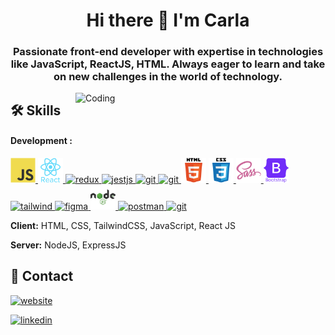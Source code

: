 <h1 align="center">Hi there 👋 I'm Carla</h1>
<h3 align="center"> Passionate front-end developer with expertise in technologies like JavaScript, ReactJS, HTML. 
Always eager to learn and take on new challenges in the world of technology.</h3>
<img align="right" alt="Coding" width="400" src="https://camo.githubusercontent.com/dd9607cffb614b160651ea2d993fad4890718d42ca26da381049dd7934922a09/68747470733a2f2f6d65646961342e67697068792e636f6d2f6d656469612f3668654251536a7432496f41382f67697068792e6769663f6369643d656366303565343771766c726f736a646f766d696375397833616d3371696e627065376a743462657570677270397070267269643d67697068792e6769662663743d67">

## 🛠 Skills
<h4 align="left">Development :</h4>
<p align="left"> 
  <a href="" target="_blank" rel="noreferrer">
   <img src="https://raw.githubusercontent.com/devicons/devicon/master/icons/javascript/javascript-original.svg" alt="javascript" width="40" height="40"/> 
  </a>
 <a href="" target="_blank" rel="noreferrer"> 
    <img src="https://raw.githubusercontent.com/devicons/devicon/master/icons/react/react-original-wordmark.svg" alt="react" width="40" height="40"/>
 </a>
 <a href="" target="_blank" rel="noreferrer"> 
   <img src="https://www.svgrepo.com/show/303557/redux-logo.svg" alt="redux" width="40" height="40"/> 
  </a> 

 <a href="" target="_blank" rel="noreferrer"> 
   <img src="https://icon.icepanel.io/Technology/svg/Jest.svg" alt="jestjs" width="40" height="40"/> 
  </a> 

   <a href="" target="_blank" rel="noreferrer"> 
   <img src="https://static-00.iconduck.com/assets.00/github-icon-2048x2048-dpporae2.png" alt="git" width="40" height="40"/> 
  </a> 
<a href="" target="_blank" rel="noreferrer"> 
   <img src="https://upload.wikimedia.org/wikipedia/commons/3/35/GitLab_icon.svg" alt="git" width="40" height="40"/> 
  </a> 


   

 
 <a href="" target="_blank" rel="noreferrer"> 
  <img src="https://raw.githubusercontent.com/devicons/devicon/master/icons/html5/html5-original-wordmark.svg" alt="html5" width="40" height="40"/> 
 </a>
 
 <a href="" target="_blank" rel="noreferrer"> 
  <img src="https://raw.githubusercontent.com/devicons/devicon/master/icons/css3/css3-original-wordmark.svg" alt="css3" width="40" height="40"/> 
 </a>
  <a href="" target="_blank" rel="noreferrer"> 
     <img src="https://raw.githubusercontent.com/devicons/devicon/master/icons/sass/sass-original.svg" alt="sass" width="40" height="40"/> 
  </a>
  <a href="" target="_blank" rel="noreferrer"> 
    <img src="https://raw.githubusercontent.com/devicons/devicon/master/icons/bootstrap/bootstrap-plain-wordmark.svg" alt="bootstrap" width="40" height="40"/> 
  </a>
  <a href="" target="_blank" rel="noreferrer"> 
    <img src="https://upload.wikimedia.org/wikipedia/commons/d/d5/Tailwind_CSS_Logo.svg" alt="tailwind" width="40" height="40"/> 
  </a>
  <a href="" target="_blank" rel="noreferrer"> 
    <img src="https://www.vectorlogo.zone/logos/figma/figma-icon.svg" alt="figma" width="40" height="40"/> 
  </a>


  <a href="" target="_blank" rel="noreferrer"> 
   <img src="https://raw.githubusercontent.com/devicons/devicon/master/icons/nodejs/nodejs-original-wordmark.svg" alt="nodejs" width="40" height="40"/>   
  </a>
  <a href="" target="_blank" rel="noreferrer"> 
   <img src="https://www.vectorlogo.zone/logos/getpostman/getpostman-icon.svg" alt="postman" width="40" height="40"/> 
  </a>
  
  <a href="" target="_blank" rel="noreferrer"> 
   <img src="https://upload.wikimedia.org/wikipedia/commons/3/3f/Git_icon.svg" alt="git" width="40" height="40"/> 
  </a> 
 
 



**Client:** HTML, CSS, TailwindCSS, JavaScript, React JS

**Server:** NodeJS, ExpressJS


## 🔗 Contact 
[![website](https://img.shields.io/badge/my_portfolio-000?style=for-the-badge&logo=ko-fi&logoColor=white)](https://vilacarla.com/) 

[![linkedin](https://img.shields.io/badge/linkedin-0A66C2?style=for-the-badge&logo=linkedin&logoColor=white)](www.linkedin.com/in/vilacarla/)
